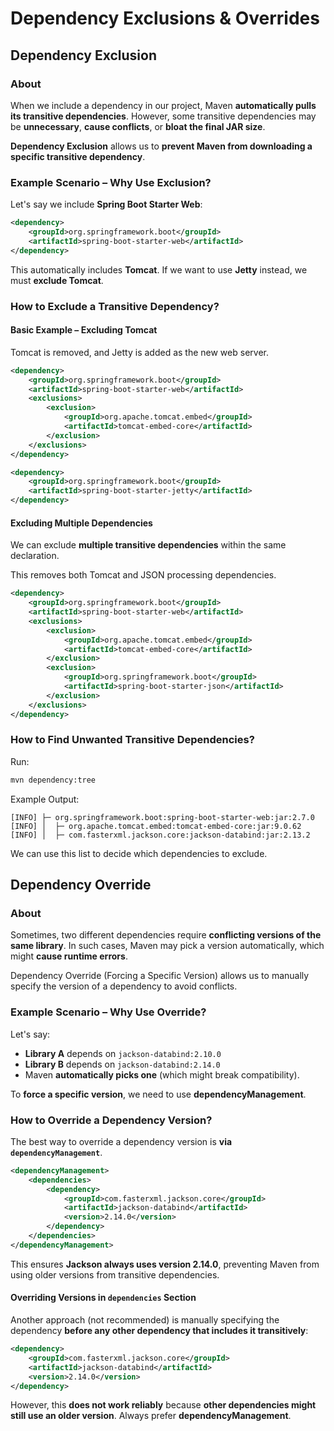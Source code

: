 # Dependency Exclusions & Overrides

## Dependency Exclusion

### About

When we include a dependency in our project, Maven **automatically pulls its transitive dependencies**. However, some transitive dependencies may be **unnecessary**, **cause conflicts**, or **bloat the final JAR size**.

**Dependency Exclusion** allows us to **prevent Maven from downloading a specific transitive dependency**.

### Example Scenario – Why Use Exclusion?

Let's say we include **Spring Boot Starter Web**:

```xml
<dependency>
    <groupId>org.springframework.boot</groupId>
    <artifactId>spring-boot-starter-web</artifactId>
</dependency>
```

This automatically includes **Tomcat**. If we want to use **Jetty** instead, we must **exclude Tomcat**.

### How to Exclude a Transitive Dependency?

#### **Basic Example – Excluding Tomcat**

Tomcat is removed, and Jetty is added as the new web server.

```xml
<dependency>
    <groupId>org.springframework.boot</groupId>
    <artifactId>spring-boot-starter-web</artifactId>
    <exclusions>
        <exclusion>
            <groupId>org.apache.tomcat.embed</groupId>
            <artifactId>tomcat-embed-core</artifactId>
        </exclusion>
    </exclusions>
</dependency>

<dependency>
    <groupId>org.springframework.boot</groupId>
    <artifactId>spring-boot-starter-jetty</artifactId>
</dependency>
```

#### **Excluding Multiple Dependencies**

We can exclude **multiple transitive dependencies** within the same declaration.

This removes both Tomcat and JSON processing dependencies.

```xml
<dependency>
    <groupId>org.springframework.boot</groupId>
    <artifactId>spring-boot-starter-web</artifactId>
    <exclusions>
        <exclusion>
            <groupId>org.apache.tomcat.embed</groupId>
            <artifactId>tomcat-embed-core</artifactId>
        </exclusion>
        <exclusion>
            <groupId>org.springframework.boot</groupId>
            <artifactId>spring-boot-starter-json</artifactId>
        </exclusion>
    </exclusions>
</dependency>
```

### How to Find Unwanted Transitive Dependencies?

Run:

```sh
mvn dependency:tree
```

Example Output:

```
[INFO] ├─ org.springframework.boot:spring-boot-starter-web:jar:2.7.0
[INFO] │  ├─ org.apache.tomcat.embed:tomcat-embed-core:jar:9.0.62
[INFO] │  ├─ com.fasterxml.jackson.core:jackson-databind:jar:2.13.2
```

We can use this list to decide which dependencies to exclude.



## Dependency Override

### About

Sometimes, two different dependencies require **conflicting versions of the same library**. In such cases, Maven may pick a version automatically, which might **cause runtime errors**.

Dependency Override (Forcing a Specific Version) allows us to manually specify the version of a dependency to avoid conflicts.

### Example Scenario – Why Use Override?

Let's say:

* **Library A** depends on `jackson-databind:2.10.0`
* **Library B** depends on `jackson-databind:2.14.0`
* Maven **automatically picks one** (which might break compatibility).

To **force a specific version**, we need to use **dependencyManagement**.

### How to Override a Dependency Version?

The best way to override a dependency version is **via `dependencyManagement`**.

```xml
<dependencyManagement>
    <dependencies>
        <dependency>
            <groupId>com.fasterxml.jackson.core</groupId>
            <artifactId>jackson-databind</artifactId>
            <version>2.14.0</version>
        </dependency>
    </dependencies>
</dependencyManagement>
```

This ensures **Jackson always uses version 2.14.0**, preventing Maven from using older versions from transitive dependencies.

#### **Overriding Versions in `dependencies` Section**

Another approach (not recommended) is manually specifying the dependency **before any other dependency that includes it transitively**:

```xml
<dependency>
    <groupId>com.fasterxml.jackson.core</groupId>
    <artifactId>jackson-databind</artifactId>
    <version>2.14.0</version>
</dependency>
```

However, this **does not work reliably** because **other dependencies might still use an older version**. Always prefer **dependencyManagement**.
